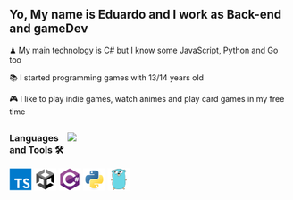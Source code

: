 ## Yo, My name is Eduardo and I work as Back-end and gameDev

<p align="left">
    ♟ My main technology is C# but I know some JavaScript, Python and Go too
</p>

<p align="left">
    📚 I started programming games with 13/14 years old
</p>

<p align="left">
    🎮 I like to play indie games, watch animes and play card games in my free time
</p>

<img src="https://i.pinimg.com/originals/00/05/3b/00053bfd16ab1eb04dc1e17a1dd8e3d5.gif" min-width="400px"
    max-width="400px" width="400px" align="right">
---

### Languages and Tools 🛠

<div>
    <img align=top
        src="https://raw.githubusercontent.com/devicons/devicon/master/icons/typescript/typescript-original.svg"
        width="40" height="40" />
    <img align=top src="https://raw.githubusercontent.com/devicons/devicon/master/icons/unity/unity-original.svg"
        width="40" height="40" />
    <img align=top src="https://github.com/devicons/devicon/blob/master/icons/csharp/csharp-original.svg" width="40"
        height="40" />
    <img align=top src="https://github.com/devicons/devicon/blob/master/icons/python/python-original.svg" width="40"
        height="40" />
    <img align=top src="https://raw.githubusercontent.com/devicons/devicon/master/icons/go/go-original.svg" width="40"
        height="40" />
</div>
